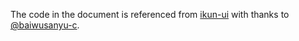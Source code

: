 The code in the document is referenced from [ikun-ui](https://github.com/ikun-svelte/ikun-ui) with thanks to [@baiwusanyu-c](https://github.com/baiwusanyu-c).
